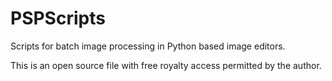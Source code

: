 # PSPScripts
Scripts for batch image processing in Python based image editors.

This is an open source file with free royalty access permitted by the author.
